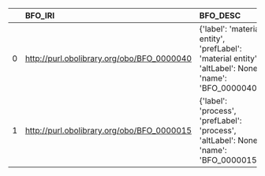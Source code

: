 |    | BFO_IRI                                    | BFO_DESC                                                                                              | SBO_IRI                              | SBO_DESC                     |
|---:|:-------------------------------------------|:------------------------------------------------------------------------------------------------------|:-------------------------------------|:-----------------------------|
|  0 | http://purl.obolibrary.org/obo/BFO_0000040 | {'label': 'material entity', 'prefLabel': 'material entity', 'altLabel': None, 'name': 'BFO_0000040'} | http://biomodels.net/SBO/SBO_0000240 | {'label': 'material entity'} |
|  1 | http://purl.obolibrary.org/obo/BFO_0000015 | {'label': 'process', 'prefLabel': 'process', 'altLabel': None, 'name': 'BFO_0000015'}                 | http://biomodels.net/SBO/SBO_0000375 | {'label': 'process'}         |